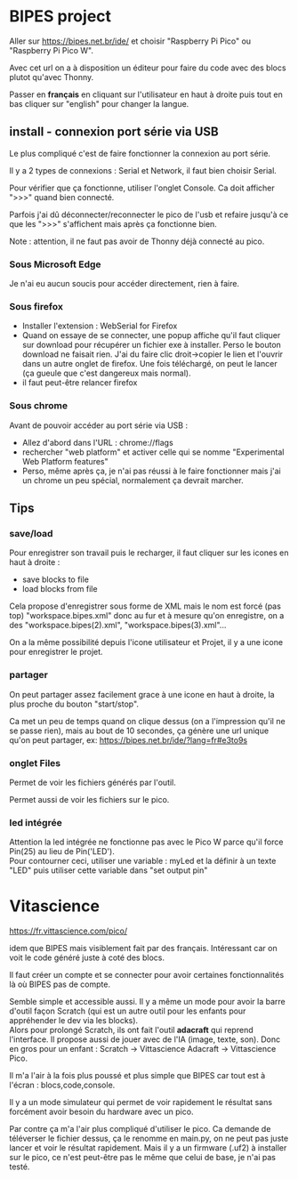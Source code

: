 # BIPES project

Aller sur https://bipes.net.br/ide/ 
et choisir "Raspberry Pi Pico" ou "Raspberry Pi Pico W".

Avec cet url on a à disposition un éditeur pour faire du code avec des blocs plutot qu'avec Thonny.

Passer en **français** en cliquant sur l'utilisateur en haut à droite puis tout en bas cliquer sur "english" pour changer la langue.

## install - connexion port série via USB
Le plus compliqué c'est de faire fonctionner la connexion au port série.

Il y a 2 types de connexions : Serial et Network, il faut bien choisir Serial.

Pour vérifier que ça fonctionne, utiliser l'onglet Console. Ca doit afficher ">>>" quand bien connecté.

Parfois j'ai dû déconnecter/reconnecter le pico de l'usb et refaire jusqu'à ce que les ">>>" s'affichent mais après ça fonctionne bien.

Note : attention, il ne faut pas avoir de Thonny déjà connecté au pico.

### Sous Microsoft Edge

Je n'ai eu aucun soucis pour accéder directement, rien à faire.

### Sous firefox

- Installer l'extension : WebSerial for Firefox
- Quand on essaye de se connecter, une popup affiche qu'il faut cliquer sur download pour récupérer un fichier exe à installer. Perso le bouton download ne faisait rien. J'ai du faire clic droit->copier le lien et l'ouvrir dans un autre onglet de firefox. Une fois téléchargé, on peut le lancer (ça gueule que c'est dangereux mais normal).
- il faut peut-être relancer firefox

### Sous chrome

Avant de pouvoir accéder au port série via USB :
- Allez d'abord dans l'URL : chrome://flags
- rechercher "web platform" et activer celle qui se nomme "Experimental Web Platform features"
- Perso, même après ça, je n'ai pas réussi à le faire fonctionner mais j'ai un chrome un peu spécial, normalement ça devrait marcher.


## Tips

### save/load
Pour enregistrer son travail puis le recharger, il faut cliquer sur les icones en haut à droite :
- save blocks to file
- load blocks from file

Cela propose d'enregistrer sous forme de XML mais le nom est forcé (pas top) "workspace.bipes.xml" donc au fur et à mesure qu'on enregistre, on a des "workspace.bipes(2).xml", "workspace.bipes(3).xml"...

On a la même possibilité depuis l'icone utilisateur et Projet, il y a une icone pour enregistrer le projet.

### partager

On peut partager assez facilement grace à une icone en haut à droite, la plus proche du bouton "start/stop".

Ca met un peu de temps quand on clique dessus (on a l'impression qu'il ne se passe rien), mais au bout de 10 secondes, ça génère une url unique qu'on peut partager, ex: https://bipes.net.br/ide/?lang=fr#e3to9s

### onglet Files
Permet de voir les fichiers générés par l'outil.

Permet aussi de voir les fichiers sur le pico.

### led intégrée
Attention la led intégrée ne fonctionne pas avec le Pico W parce qu'il force Pin(25) au lieu de Pin('LED').<br>
Pour contourner ceci, utiliser une variable : myLed et la définir à un texte "LED" puis utiliser cette variable dans "set output pin"



# Vitascience

https://fr.vittascience.com/pico/

idem que BIPES mais visiblement fait par des français. Intéressant car on voit le code généré juste à coté des blocs.

Il faut créer un compte et se connecter pour avoir certaines fonctionnalités là où BIPES pas de compte.

Semble simple et accessible aussi. Il y a même un mode pour avoir la barre d'outil façon Scratch (qui est un autre outil pour les enfants pour appréhender le dev via les blocks).<br>
Alors pour prolongé Scratch, ils ont fait l'outil **adacraft** qui reprend l'interface. Il propose aussi de jouer avec de l'IA (image, texte, son). Donc en gros pour un enfant : Scratch -> Vittascience Adacraft -> Vittascience Pico.

Il m'a l'air à la fois plus poussé et plus simple que BIPES car tout est à l'écran : blocs,code,console.

Il y a un mode simulateur qui permet de voir rapidement le résultat sans forcément avoir besoin du hardware avec un pico.

Par contre ça m'a l'air plus compliqué d'utiliser le pico. Ca demande de téléverser le fichier dessus, ça le renomme en main.py, on ne peut pas juste lancer et voir le résultat rapidement. Mais il y a un firmware (.uf2) à installer sur le pico, ce n'est peut-être pas le même que celui de base, je n'ai pas testé.